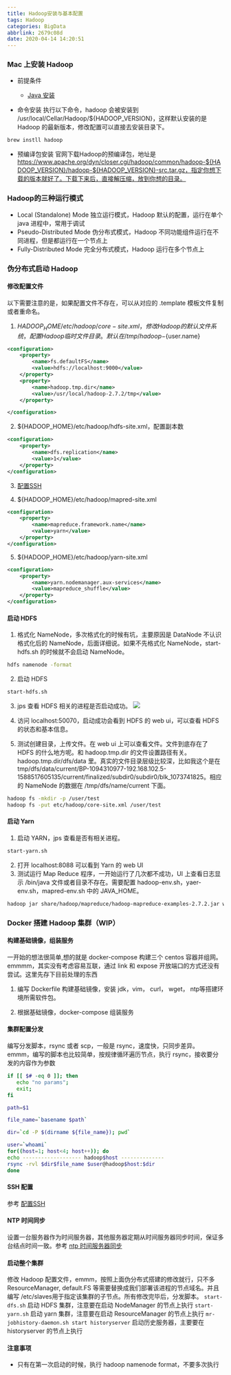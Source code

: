 ```yaml
---
title: Hadoop安装与基本配置
tags: Hadoop
categories: BigData
abbrlink: 2679c08d
date: 2020-04-14 14:20:51
---
```

### Mac 上安装 Hadoop
- 前提条件
	- [Java 安装](https://flyraty.github.io/posts/c032fe54/)

- 命令安装
执行以下命令，hadoop 会被安装到 /usr/local/Cellar/Hadoop/${HADOOP_VERSION}，这样默认安装的是 Hadoop 的最新版本，修改配置可以直接去安装目录下。
```sh
brew instll hadoop
```
- 预编译包安装
官网下载Hadoop的预编译包，地址是 https://www.apache.org/dyn/closer.cgi/hadoop/common/hadoop-${HADOOP_VERSION}/hadoop-${HADOOP_VERSION}-src.tar.gz，指定你想下载的版本就好了。下载下来后，直接解压缩，放到你想的目录。

### Hadoop的三种运行模式
- Local (Standalone) Mode 独立运行模式，Hadoop 默认的配置，运行在单个 java 进程中，常用于调试
- Pseudo-Distributed Mode 伪分布式模式，Hadoop 不同功能组件运行在不同进程，但是都运行在一个节点上
- Fully-Distributed Mode 完全分布式模式，Hadoop 运行在多个节点上

### 伪分布式启动 Hadoop
#### 修改配置文件
以下需要注意的是，如果配置文件不存在，可以从对应的 .template 模板文件复制或者重命名。

1. ${HADOOP_HOME}/etc/hadoop/core-site.xml，修改 Hadoop 的默认文件系统，配置 Hadoop 临时文件目录。默认在 /tmp/hadoop-${user.name}
```xml
<configuration>
    <property>
        <name>fs.defaultFS</name>
        <value>hdfs://localhost:9000</value>
    </property>
    <property>
        <name>hadoop.tmp.dir</name>
        <value>/usr/local/hadoop-2.7.2/tmp</value>
    </property>

</configuration>
```
2. ${HADOOP_HOME}/etc/hadoop/hdfs-site.xml，配置副本数
```xml
<configuration>
    <property>
        <name>dfs.replication</name>
        <value>1</value>
    </property>
</configuration>
```
3. [配置SSH](https://flyraty.github.io/posts/4feffbd0/)

4. ${HADOOP_HOME}/etc/hadoop/mapred-site.xml
```xml
<configuration>
    <property>
        <name>mapreduce.framework.name</name>
        <value>yarn</value>
    </property>
</configuration>
```
5. ${HADOOP_HOME}/etc/hadoop/yarn-site.xml
```xml
<configuration>
    <property>
        <name>yarn.nodemanager.aux-services</name>
        <value>mapreduce_shuffle</value>
    </property>
</configuration>
```

#### 启动 HDFS
1. 格式化 NameNode，多次格式化的时候有坑，主要原因是 DataNode 不认识格式化后的 NameNode，后面详细说。如果不先格式化 NameNode，start-hdfs.sh 的时候就不会启动 NameNode。
```sh
hdfs namenode -format
```
2. 启动 HDFS
```sh
start-hdfs.sh
```
3. jps 查看 HDFS 相关的进程是否启动成功。
![](https://tva1.sinaimg.cn/large/007S8ZIlly1gefmo350qjj30lc05874n.jpg)


4. 访问 localhost:50070，启动成功会看到 HDFS 的 web ui，可以查看 HDFS 的状态和基本信息。

5. 测试创建目录，上传文件。在 web ui 上可以查看文件。文件到底存在了 HDFS 的什么地方呢。和 hadoop.tmp.dir 的文件设置路径有关。
hadoop.tmp.dir/dfs/data 里。真实的文件目录层级比较深，比如我这个是在 tmp/dfs/data/current/BP-1094310977-192.168.102.5-1588517605135/current/finalized/subdir0/subdir0/blk_1073741825。相应的 NameNode 的数据在 /tmp/dfs/name/current 下面。
```sh
hadoop fs -mkdir -p /user/test
hadoop fs -put etc/hadoop/core-site.xml /user/test
```

#### 启动 Yarn

1. 启动 YARN，jps 查看是否有相关进程。
```sh
start-yarn.sh
```
2. 打开 localhost:8088 可以看到 Yarn 的 web UI
3. 测试运行 Map Reduce 程序，一开始运行了几次都不成功，UI 上查看日志显示 /bin/java 文件或者目录不存在。需要配置 hadoop-env.sh，yaer-env.sh，mapred-env.sh 中的 JAVA_HOME。
```sh
hadoop jar share/hadoop/mapreduce/hadoop-mapreduce-examples-2.7.2.jar wordcount /user/test/input  output
```

### Docker 搭建 Hadoop 集群（WIP）
#### 构建基础镜像，组装服务
一开始的想法很简单,想的就是 docker-compose 构建三个 centos 容器并组网。emmmm，其实没有考虑容易互联，通过 link 和 expose 开放端口的方式还没有尝试。这里先存下目前处理的东西

1. 编写 Dockerfile 构建基础镜像，安装 jdk，vim， curl， wget， ntp等搭建环境所需软件包。

2. 根据基础镜像，docker-compose 组装服务

#### 集群配置分发
编写分发脚本，rsync 或者 scp，一般是 rsync，速度快，只同步差异。emmm，编写的脚本也比较简单，按规律循环遍历节点，执行 rsync，接收要分发的内容作为参数
```sh
if [[ $# -eq 0 ]]; then
   echo "no params";
   exit;
fi

path=$1

file_name=`basename $path`

dir=`cd -P $(dirname ${file_name}); pwd`

user=`whoami`
for((host=1; host<4; host++)); do
echo ------------------- hadoop$host --------------
rsync -rvl $dir$file_name $user@hadoop$host:$dir
done
```
#### SSH 配置
参考 [配置SSH]()

#### NTP 时间同步
设置一台服务器作为时间服务器，其他服务器定期从时间服务器同步时间，保证多台结点时间一致。参考 [ntp 时间服务器同步](https://blog.51cto.com/14259167/2427537)

#### 启动整个集群
修改 Hadoop 配置文件，emmm，按照上面伪分布式搭建的修改就行，只不多 ResourceManager, default.FS 等需要替换成我们部署该进程的节点域名。并且编写 /etc/slaves用于指定该集群的子节点。所有修改完毕后，分发脚本。
`start-dfs.sh` 启动 HDFS 集群，注意要在启动 NodeManager 的节点上执行
`start-yarn.sh` 启动 yarn 集群，注意要在启动 ResourceManager 的节点上执行
`mr-jobhistory-daemon.sh start historyserver` 启动历史服务器，主要要在 historyserver 的节点上执行

#### 注意事项
- 只有在第一次启动的时候，执行 hadoop namenode format，不要多次执行

